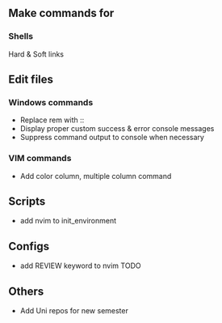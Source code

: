 ## Make commands for
### Shells
Hard & Soft links

## Edit files
### Windows commands
- Replace rem with ::
- Display proper custom success & error console messages
- Suppress command output to console when necessary
### VIM commands
- Add color column, multiple column command

## Scripts
- add nvim to init_environment

## Configs
- add REVIEW keyword to nvim TODO

## Others
- Add Uni repos for new  semester
